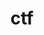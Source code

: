 ---
title: ctf
description: CTF writeups
image:

# Badge style
style:
    background: "#2a9d8f"
    color: "#fff"
---
